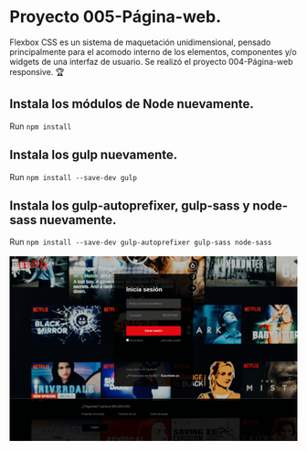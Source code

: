 # Proyecto 005-Página-web.
Flexbox CSS es un sistema de maquetación unidimensional, pensado principalmente para el acomodo interno de los elementos, componentes y/o widgets de una interfaz de usuario. Se realizó el proyecto 004-Página-web responsive.  🏆
## Instala los módulos de Node nuevamente.
Run `npm install`
## Instala los gulp nuevamente.
Run `npm install --save-dev gulp`
## Instala los gulp-autoprefixer, gulp-sass y node-sass nuevamente.
Run `npm install --save-dev gulp-autoprefixer gulp-sass node-sass `
<br><br>
<img src="img/pweb.png" alt="Proyecto 005-Página-web|Front-end developer| tecnologías utilizadas HTML, Css, Scss y Flexbox.">
